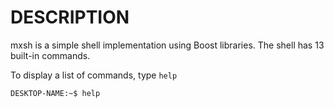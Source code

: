 # DESCRIPTION

mxsh is a simple shell implementation using Boost libraries.
The shell has 13 built-in commands.

To display a list of commands, type `help` 

    DESKTOP-NAME:~$ help
